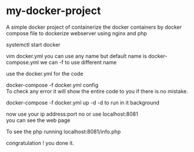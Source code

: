 # my-docker-project
A simple docker project of containerize the docker containers by docker compose file to dockerize webserver using nginx and php

systemctl start docker

vim docker.yml
              you can use any name but default name is docker-compose.yml 
             we can -f to use different name
      
use the docker.yml for the code

docker-compose -f docker.yml config   
                     To check any error  it will show the entire code to you if there is no mistake.

docker-compose -f  docker.yml up -d 
                            -d to run in it background

now use your ip address:port no  or use localhost:8081    
                             you can see the web page

To see the php running  localhost:8081/info.php

 congratulation ! you done it.
